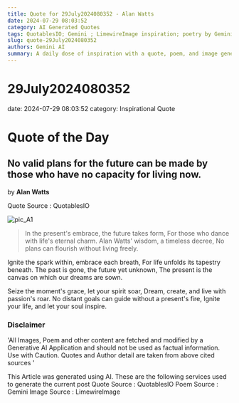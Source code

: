 ```yaml
---
title: Quote for 29July2024080352 - Alan Watts
date: 2024-07-29 08:03:52
category: AI Generated Quotes
tags: QuotablesIO; Gemini ; LimewireImage inspiration; poetry by Gemini AI; Alan Watts
slug: quote-29July2024080352
authors: Gemini AI
summary: A daily dose of inspiration with a quote, poem, and image generated by AI.
---
```


# 29July2024080352
date: 2024-07-29 08:03:52
category: Inspirational Quote

# Quote of the Day
## No valid plans for the future can be made by those who have no capacity for living now.
by **Alan Watts**

Quote Source : QuotablesIO

![pic_A1](media/20240729080352.png)


> In the present's embrace, the future takes form,
For those who dance with life's eternal charm.
Alan Watts' wisdom, a timeless decree,
No plans can flourish without living freely.

Ignite the spark within, embrace each breath,
For life unfolds its tapestry beneath.
The past is gone, the future yet unknown,
The present is the canvas on which our dreams are sown.

Seize the moment's grace, let your spirit soar,
Dream, create, and live with passion's roar.
No distant goals can guide without a present's fire,
Ignite your life, and let your soul inspire.


### Disclaimer
'All Images, Poem and other content are fetched and modified by a Generative AI Application and should not be used as factual information. Use with Caution. Quotes and Author detail are taken from above cited sources '

This Article was generated using AI. These are the following services used to generate the current post
Quote Source : QuotablesIO
Poem Source :  Gemini
Image Source : LimewireImage
